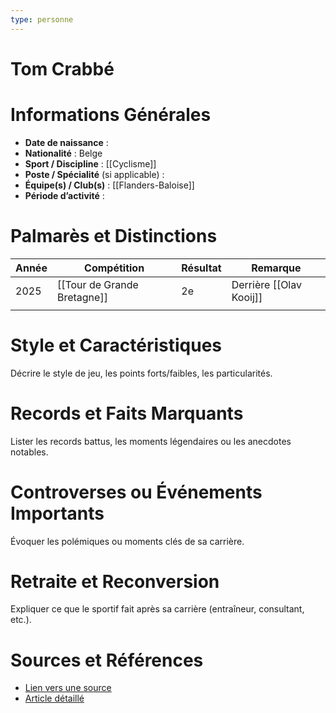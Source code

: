 ```yaml
---
type: personne
---
```


# Tom Crabbé

# Informations Générales
- **Date de naissance** :  
- **Nationalité** :  Belge
- **Sport / Discipline** : [[Cyclisme]] 
- **Poste / Spécialité** (si applicable) :  
- **Équipe(s) / Club(s)** :  [[Flanders-Baloise]]
- **Période d’activité** :  

# Palmarès et Distinctions
| Année | Compétition                 | Résultat | Remarque                |
| ----- | --------------------------- | -------- | ----------------------- |
| 2025  | [[Tour de Grande Bretagne]] | 2e       | Derrière [[Olav Kooij]] |
|       |                             |          |                         |

# Style et Caractéristiques
Décrire le style de jeu, les points forts/faibles, les particularités.

# Records et Faits Marquants
Lister les records battus, les moments légendaires ou les anecdotes notables.

# Controverses ou Événements Importants
Évoquer les polémiques ou moments clés de sa carrière.

# Retraite et Reconversion
Expliquer ce que le sportif fait après sa carrière (entraîneur, consultant, etc.).

# Sources et Références
- [Lien vers une source](#)
- [Article détaillé](#)
